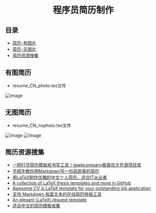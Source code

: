 <h1 align="center">程序员简历制作 </h1>

## 目录

- [简历-有图片](#有图简历)
- [简历-无图片](#无图简历)
- [简历资源搜集](#简历资源搜集)

## 有图简历
- resume_CN_photo.tex文件

![image](https://github.com/AdaCoding123/Resume/assets/72744840/937b896a-25e5-40fd-a4e7-5df28b593e89)

## 无图简历
- resume_CN_nophoto.tex文件

![image](https://github.com/AdaCoding123/Resume/assets/72744840/13d2d1ba-4a1c-4007-adfe-d5cc03bd4b47)
![image](https://github.com/AdaCoding123/Resume/assets/72744840/1edd1f11-e1d0-41dc-b8c5-ea4012ef3a63)


## 简历资源搜集
* [一网打尽简历模板和书写工具！geekcompany极客优才开源项目库](https://github.com/geekcompany/ResumeSample)
* [手把手教你用Markdown写一份高质量的简历](https://github.com/pengMaster/BestNote/blob/master/docs/essential-content-for-interview/%E6%89%8B%E6%8A%8A%E6%89%8B%E6%95%99%E4%BD%A0%E7%94%A8Markdown%E5%86%99%E4%B8%80%E4%BB%BD%E9%AB%98%E8%B4%A8%E9%87%8F%E7%9A%84%E7%AE%80%E5%8E%86.md)
* [用LaTeX制作优雅的中文个人简历，适合IT从业者](https://github.com/FengMengZhao/LaTeX_generate_Chinese_resume?tab=readme-ov-file)
* [A collection of LaTeX thesis templates and more in GitHub](https://github.com/hantang/latex-templates)
* [Awesome CV is LaTeX template for your outstanding job application](https://github.com/posquit0/Awesome-CV)
* [支持 Markdown 和富文本的在线简历排版工具](https://github.com/mdnice/markdown-resume)
* [An elegant \LaTeX\ résumé template](https://github.com/billryan/resume)
* [适合中文的简历模板收集](https://github.com/dyweb/awesome-resume-for-chinese)









